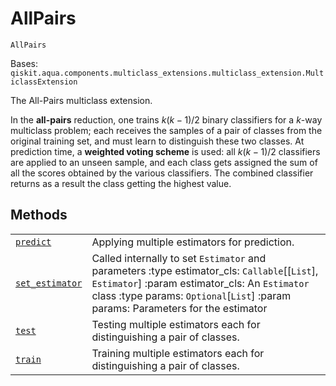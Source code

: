 # AllPairs

<span id="undefined" />

`AllPairs`

Bases: `qiskit.aqua.components.multiclass_extensions.multiclass_extension.MulticlassExtension`

The All-Pairs multiclass extension.

In the **all-pairs** reduction, one trains $k(k−1)/2$ binary classifiers for a $k$-way multiclass problem; each receives the samples of a pair of classes from the original training set, and must learn to distinguish these two classes. At prediction time, a **weighted voting scheme** is used: all $k(k−1)/2$ classifiers are applied to an unseen sample, and each class gets assigned the sum of all the scores obtained by the various classifiers. The combined classifier returns as a result the class getting the highest value.

## Methods

|                                                                                                                                                                                                                                  |                                                                                                                                                                                                                                         |
| -------------------------------------------------------------------------------------------------------------------------------------------------------------------------------------------------------------------------------- | --------------------------------------------------------------------------------------------------------------------------------------------------------------------------------------------------------------------------------------- |
| [`predict`](qiskit.aqua.components.multiclass_extensions.AllPairs.predict#qiskit.aqua.components.multiclass_extensions.AllPairs.predict "qiskit.aqua.components.multiclass_extensions.AllPairs.predict")                         | Applying multiple estimators for prediction.                                                                                                                                                                                            |
| [`set_estimator`](qiskit.aqua.components.multiclass_extensions.AllPairs.set_estimator#qiskit.aqua.components.multiclass_extensions.AllPairs.set_estimator "qiskit.aqua.components.multiclass_extensions.AllPairs.set_estimator") | Called internally to set `Estimator` and parameters :type estimator\_cls: `Callable`\[\[`List`], `Estimator`] :param estimator\_cls: An `Estimator` class :type params: `Optional`\[`List`] :param params: Parameters for the estimator |
| [`test`](qiskit.aqua.components.multiclass_extensions.AllPairs.test#qiskit.aqua.components.multiclass_extensions.AllPairs.test "qiskit.aqua.components.multiclass_extensions.AllPairs.test")                                     | Testing multiple estimators each for distinguishing a pair of classes.                                                                                                                                                                  |
| [`train`](qiskit.aqua.components.multiclass_extensions.AllPairs.train#qiskit.aqua.components.multiclass_extensions.AllPairs.train "qiskit.aqua.components.multiclass_extensions.AllPairs.train")                                 | Training multiple estimators each for distinguishing a pair of classes.                                                                                                                                                                 |
